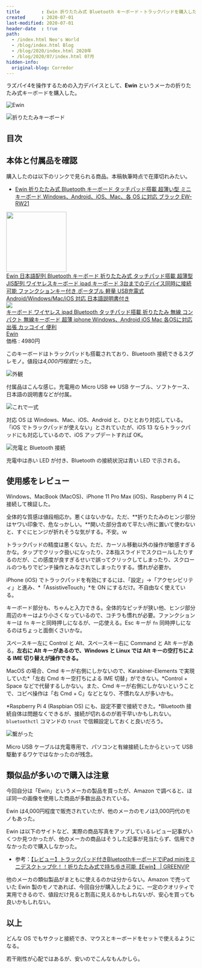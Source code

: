 ```yaml
---
title        : Ewin 折りたたみ式 Bluetooth キーボード・トラックパッドを購入した
created      : 2020-07-01
last-modified: 2020-07-01
header-date  : true
path:
  - /index.html Neo's World
  - /blog/index.html Blog
  - /blog/2020/index.html 2020年
  - /blog/2020/07/index.html 07月
hidden-info:
  original-blog: Corredor
---
```


ラズパイ4を操作するための入力デバイスとして、**Ewin** というメーカの折りたたみ式キーボードを購入した。

![Ewin](01-01-01.jpg)

![折りたたみキーボード](01-01-02.jpg)

## 目次

## 本体と付属品を確認

購入したのは以下のリンクで見られる商品。本稿執筆時点で在庫切れみたい。

- [Ewin 折りたたみ式 Bluetooth キーボード タッチパッド搭載 超薄い型 ミニキーボード Windows、Android、iOS、Mac、各 OS に対応 ブラック EW-RW21](https://www.amazon.co.jp/gp/product/B07988PMJW)

<div class="ad-amazon">
  <div class="ad-amazon-image">
    <a href="https://www.amazon.co.jp/dp/B08BJZ54XM?tag=neos21-22&amp;linkCode=osi&amp;th=1&amp;psc=1">
      <img src="https://m.media-amazon.com/images/I/51MlbTVFypL._SL160_.jpg" width="160" height="160">
    </a>
  </div>
  <div class="ad-amazon-info">
    <div class="ad-amazon-title">
      <a href="https://www.amazon.co.jp/dp/B08BJZ54XM?tag=neos21-22&amp;linkCode=osi&amp;th=1&amp;psc=1">Ewin 日本語配列 Bluetooth キーボード 折りたたみ式 タッチパッド搭載 超薄型 JIS配列 ワイヤレスキーボード ipad キーボード 3台までのデバイス同時に接続可能 ファンクションキー付き ポータブル 軽量 USB充電式 Android/Windows/Mac/iOS 対応 日本語説明書付き</a>
    </div>
  </div>
</div>

<div class="ad-rakuten">
  <div class="ad-rakuten-image">
    <a href="https://hb.afl.rakuten.co.jp/hgc/g00s7ms2.waxyc83e.g00s7ms2.waxyde87/?pc=https%3A%2F%2Fitem.rakuten.co.jp%2Fewin%2F100455%2F&amp;m=http%3A%2F%2Fm.rakuten.co.jp%2Fewin%2Fi%2F10000637%2F">
      <img src="https://thumbnail.image.rakuten.co.jp/@0_mall/ewin/cabinet/0440/100455-m01.jpg?_ex=128x128">
    </a>
  </div>
  <div class="ad-rakuten-info">
    <div class="ad-rakuten-title">
      <a href="https://hb.afl.rakuten.co.jp/hgc/g00s7ms2.waxyc83e.g00s7ms2.waxyde87/?pc=https%3A%2F%2Fitem.rakuten.co.jp%2Fewin%2F100455%2F&amp;m=http%3A%2F%2Fm.rakuten.co.jp%2Fewin%2Fi%2F10000637%2F">キーボード ワイヤレス ipad Bluetooth タッチパッド搭載 折りたたみ 無線 コンパクト 無線キーボード 超薄 iphone Windows、Android iOS Mac 各OSに対応 出張 カッコイイ 便利</a>
    </div>
    <div class="ad-rakuten-shop">
      <a href="https://hb.afl.rakuten.co.jp/hgc/g00s7ms2.waxyc83e.g00s7ms2.waxyde87/?pc=https%3A%2F%2Fwww.rakuten.co.jp%2Fewin%2F&amp;m=http%3A%2F%2Fm.rakuten.co.jp%2Fewin%2F">Ewin</a>
    </div>
    <div class="ad-rakuten-price">価格 : 4980円</div>
  </div>
</div>

このキーボードはトラックパッドも搭載されており、Bluetooth 接続できるスグレモノ。値段は*4,000円程度*だった。

![外観](01-01-03.jpg)

付属品はこんな感じ。充電用の Micro USB ⇔ USB ケーブル、ソフトケース、日本語の説明書などが付属。

![これで一式](01-01-04.jpg)

対応 OS は Windows、Mac、iOS、Android と、ひととおり対応している。「iOS でトラックパッドが使えない」とされていたが、iOS 13 ならトラックパッドにも対応しているので、iOS アップデートすれば OK。

![充電と Bluetooth 接続](01-01-05.jpg)

充電中は赤い LED が付き、Bluetooth の接続状況は青い LED で示される。

## 使用感をレビュー

Windows、MacBook (MacOS)、iPhone 11 Pro Max (iOS)、Raspberry Pi 4 に接続して検証した。

全体的な質感は値段相応か。悪くはないかな。ただ、**折りたたみのヒンジ部分はヤワい印象で、危なっかしい。**開いた部分含めて平たい所に置いて使わないと、すぐにヒンジが折れそうな気がする。不安。ｗ

トラックパッドの精度は悪くない。ただ、カーソル移動以外の操作が敏感すぎるかな。タップでクリック扱いになったり、2本指スライドでスクロールしたりするのだが、この感度が良すぎるせいで誤ってクリックしてしまったり、スクロールのつもりでピンチ操作とみなされてしまったりする。慣れが必要か。

iPhone (iOS) でトラックパッドを有効にするには、「設定」→「アクセシビリティ」と進み、*「AssistiveTouch」*を ON にするだけ。不自由なく使えている。

キーボード部分も、ちゃんと入力できる。全体的なピッチが狭い他、ヒンジ部分周辺のキーはより小さくなっているので、コチラも慣れが必要。ファンクションキーは `fn` キーと同時押しになるが、一応使える。Esc キーが `fn` 同時押しになるのはちょっと面倒くさいかな。

スペースキー左に Control と Alt、スペースキー右に Command と Alt キーがある。**左右に Alt キーがあるので、Windows と Linux では Alt キーの空打ちによる IME 切り替えが操作できる。**

MacOS の場合、Cmd キーが右側にしかないので、Karabiner-Elements で実現していた*「左右 Cmd キー空打ちによる IME 切替」ができない。*Control + Space などで代替するしかない。また、Cmd キーが右側にしかないということで、コピペ操作は「右 Cmd + C」などとなり、不慣れな人が多いかも。

*Raspberry Pi 4 (Raspbian OS) にも、設定不要で接続できた。*Bluetooth 接続自体は問題なくできるが、接続が切れるのが若干早いかもしれない。`bluetoothctl` コマンドの `trust` で信頼設定しておくと良いだろう。

![繋がった](01-01-06.jpg)

Micro USB ケーブルは充電専用で、パソコンと有線接続したからといって USB 駆動するワケではなかったのが残念。

## 類似品が多いので購入は注意

今回自分は「Ewin」というメーカの製品を買ったが、Amazon で調べると、ほぼ同一の画像を使用した商品が多数出品されている。

Ewin は4,000円程度で販売されていたが、他のメーカのモノは3,000円代のモノもあった。

Ewin は以下のサイトなど、実際の商品写真をアップしているレビュー記事がいくつか見つかったが、他のメーカの商品はそうした記事が見当たらず、信用できなかったので購入しなかった。

- 参考：[【レビュー】トラックパッド付きBluetoothキーボードでiPad miniをミニデスクトップ化！！折りたたみ式で持ち歩き可能【Ewin】 | GREENVIP](https://greenvip.jp/ewin-trackpad/)

他のメーカの類似製品がまともに使えるのかは分からない。Amazon で売っていた Ewin 製のモノであれば、今回自分が購入したように、一定のクオリティで実用できるので、値段だけ見ると割高に見えるかもしれないが、安心を買っても良いかもしれない。

## 以上

どんな OS でもサクッと接続でき、マウスとキーボードをセットで使えるようになる。

若干剛性が心配ではあるが、安いのでこんなもんかしら。
